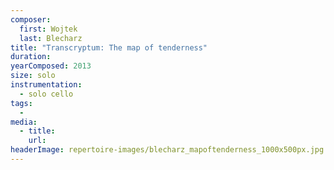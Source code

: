 ```yaml
---
composer:
  first: Wojtek
  last: Blecharz
title: "Transcryptum: The map of tenderness"
duration:
yearComposed: 2013
size: solo
instrumentation:
  - solo cello
tags:
  -
media:
  - title:
    url:
headerImage: repertoire-images/blecharz_mapoftenderness_1000x500px.jpg
---
```

